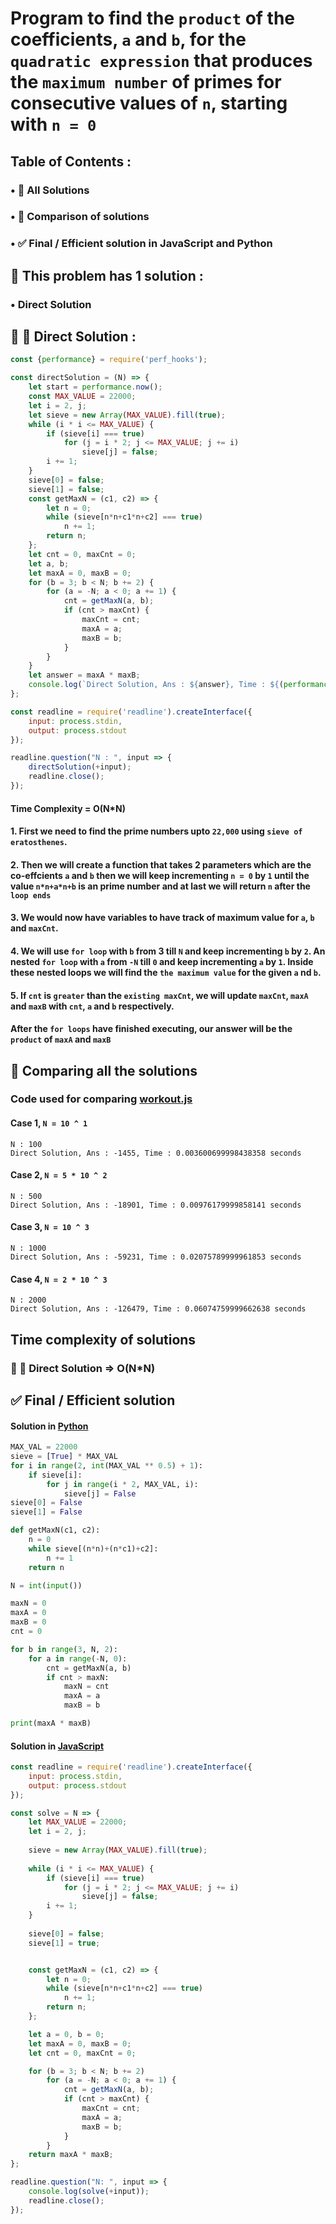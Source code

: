 # Program to find the `product` of the coefficients, `a` and `b`, for the `quadratic expression` that produces the `maximum number` of primes for consecutive values of `n`, starting with `n = 0`
## Table of Contents :
### • 🧪 All Solutions
### • 🤔 Comparison of solutions
### • ✅ Final / Efficient solution in JavaScript and Python
## 🧪 This problem has 1 solution :
### • Direct Solution
## 🐢  🐇 Direct Solution :
```javascript
const {performance} = require('perf_hooks');

const directSolution = (N) => {
    let start = performance.now();
    const MAX_VALUE = 22000;
    let i = 2, j;
    let sieve = new Array(MAX_VALUE).fill(true);
    while (i * i <= MAX_VALUE) {
        if (sieve[i] === true)
            for (j = i * 2; j <= MAX_VALUE; j += i)
                sieve[j] = false;
        i += 1;
    }
    sieve[0] = false;
    sieve[1] = false;
    const getMaxN = (c1, c2) => {
        let n = 0;
        while (sieve[n*n+c1*n+c2] === true)
            n += 1;
        return n;
    };
    let cnt = 0, maxCnt = 0;
    let a, b;
    let maxA = 0, maxB = 0;
    for (b = 3; b < N; b += 2) {
        for (a = -N; a < 0; a += 1) {
            cnt = getMaxN(a, b);
            if (cnt > maxCnt) {
                maxCnt = cnt;
                maxA = a;
                maxB = b;
            }
        }
    }
    let answer = maxA * maxB;
    console.log(`Direct Solution, Ans : ${answer}, Time : ${(performance.now() - start) / 1000} seconds`);
};

const readline = require('readline').createInterface({
    input: process.stdin,
    output: process.stdout
});

readline.question("N : ", input => {
    directSolution(+input);
    readline.close();
});
```
#### Time Complexity = O(N*N)
#### 1. First we need to find the prime numbers upto `22,000` using `sieve of eratosthenes`.
#### 2. Then we will create a function that takes 2 parameters which are the co-effcients `a` and `b` then we will keep incrementing `n = 0` by `1` until the value `n*n+a*n+b` is an prime number and at last we will return `n` after the `loop ends`
#### 3. We would now have variables to have track of maximum value for `a`, `b` and `maxCnt`.
#### 4. We will use `for loop` with `b` from 3 till `N` and keep incrementing `b` by `2`. An nested `for loop` with `a` from `-N` till `0` and keep incrementing `a` by `1`. Inside these nested loops we will find the `the maximum value` for the given `a` nd `b`.
#### 5. If `cnt` is `greater` than the `existing maxCnt`, we will update `maxCnt`, `maxA` and `maxB` with `cnt`, `a` and `b` respectively.
#### After the `for loops` have finished executing, our answer will be the `product` of `maxA` and `maxB` 
## 🤔 Comparing all the solutions 
### Code used for comparing [workout.js](workout.js)
#### Case 1, `N = 10 ^ 1`
```
N : 100
Direct Solution, Ans : -1455, Time : 0.003600699998438358 seconds
```
#### Case 2, `N = 5 * 10 ^ 2`
```
N : 500
Direct Solution, Ans : -18901, Time : 0.00976179999858141 seconds
```
#### Case 3, `N = 10 ^ 3`
```
N : 1000
Direct Solution, Ans : -59231, Time : 0.02075789999961853 seconds
```
#### Case 4, `N = 2 * 10 ^ 3`
```
N : 2000
Direct Solution, Ans : -126479, Time : 0.06074759999662638 seconds
```
## Time complexity of solutions
### 🐢 🐇 Direct Solution => O(N*N)
## ✅ Final / Efficient solution 
#### Solution in [Python](solution.py)
```python
MAX_VAL = 22000
sieve = [True] * MAX_VAL
for i in range(2, int(MAX_VAL ** 0.5) + 1):
    if sieve[i]:
        for j in range(i * 2, MAX_VAL, i):
            sieve[j] = False
sieve[0] = False
sieve[1] = False

def getMaxN(c1, c2):
    n = 0
    while sieve[(n*n)+(n*c1)+c2]:
        n += 1
    return n

N = int(input())

maxN = 0
maxA = 0
maxB = 0
cnt = 0

for b in range(3, N, 2):
    for a in range(-N, 0):
        cnt = getMaxN(a, b)
        if cnt > maxN:
            maxN = cnt
            maxA = a
            maxB = b

print(maxA * maxB)
```
#### Solution in [JavaScript](solution.js)
```javascript
const readline = require('readline').createInterface({
    input: process.stdin,
    output: process.stdout
});

const solve = N => {
    let MAX_VALUE = 22000;
    let i = 2, j;
    
    sieve = new Array(MAX_VALUE).fill(true);
    
    while (i * i <= MAX_VALUE) {
        if (sieve[i] === true)
            for (j = i * 2; j <= MAX_VALUE; j += i)
                sieve[j] = false;
        i += 1;
    }
    
    sieve[0] = false;
    sieve[1] = true;


    const getMaxN = (c1, c2) => {
        let n = 0;
        while (sieve[n*n+c1*n+c2] === true)
            n += 1;
        return n;
    };

    let a = 0, b = 0;
    let maxA = 0, maxB = 0;
    let cnt = 0, maxCnt = 0;

    for (b = 3; b < N; b += 2)
        for (a = -N; a < 0; a += 1) {
            cnt = getMaxN(a, b);
            if (cnt > maxCnt) {
                maxCnt = cnt;
                maxA = a;
                maxB = b;
            }
        }
    return maxA * maxB;
};

readline.question("N: ", input => {
    console.log(solve(+input));
    readline.close();
});
```